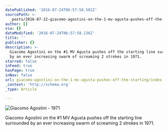 ```yaml
---
datePublished: '2016-07-24T06:57:58.581Z'
sourcePath: >-
  _posts/2016-07-22-giacomo-agostini-on-the-1-mv-agusta-pushes-off-the-starting.md
author: []
via: {}
dateModified: '2016-07-24T06:57:58.136Z'
title: ''
publisher: {}
description: >-
  Giacomo Agostini on the #1 MV Agusta pushes off the starting line surrounded
  by an ever increasing swarm of screaming 2 strokes in 1971.
starred: false
inFeed: true
hasPage: true
inNav: false
url: giacomo-agostini-on-the-1-mv-agusta-pushes-off-the-starting/index.html
_context: 'http://schema.org'
_type: Article

---
```

![Giacomo Agostini - 1971](https://the-grid-user-content.s3-us-west-2.amazonaws.com/9a8429fc-afb9-4557-bc04-8b5a520a051e.jpg)

Giacomo Agostini on the \#1 MV Agusta pushes off the starting line surrounded by an ever increasing swarm of screaming 2 strokes in 1971\.
